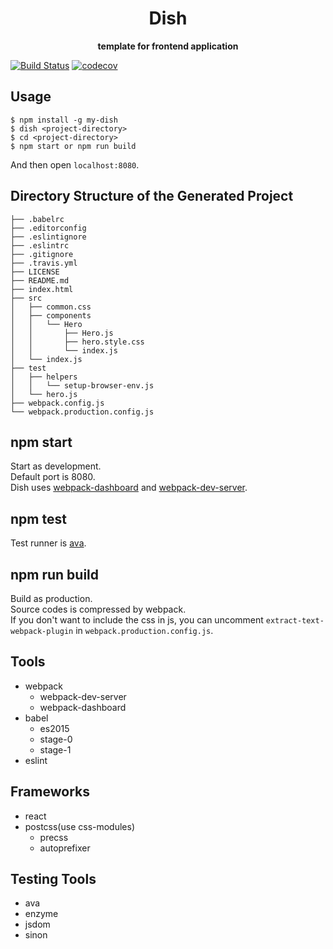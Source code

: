 <div align="center">
  <h1>Dish</h1>
</div>

<div align="center">
  <strong>template for frontend application</strong>
</div>

[![Build Status](https://travis-ci.org/abouthiroppy/dish.svg?branch=master)](https://travis-ci.org/abouthiroppy/dish)
[![codecov](https://codecov.io/gh/abouthiroppy/dish/branch/master/graph/badge.svg)](https://codecov.io/gh/abouthiroppy/dish)

## Usage
```
$ npm install -g my-dish
$ dish <project-directory>
$ cd <project-directory>
$ npm start or npm run build
```
And then open `localhost:8080`.  

## Directory Structure of the Generated Project
```
├── .babelrc
├── .editorconfig
├── .eslintignore
├── .eslintrc
├── .gitignore
├── .travis.yml
├── LICENSE
├── README.md
├── index.html
├── src
│   ├── common.css
│   ├── components
│   │   └── Hero
│   │       ├── Hero.js
│   │       ├── hero.style.css
│   │       └── index.js
│   └── index.js
├── test
│   ├── helpers
│   │   └── setup-browser-env.js
│   └── hero.js
├── webpack.config.js
└── webpack.production.config.js
```

## npm start
Start as development.  
Default port is 8080.  
Dish uses [webpack-dashboard](https://github.com/FormidableLabs/webpack-dashboard) and [webpack-dev-server](https://github.com/webpack/webpack-dev-server).

## npm test
Test runner is [ava](https://github.com/avajs/ava).

## npm run build
Build as production.  
Source codes is compressed by webpack.  
If you don't want to include the css in js, you can uncomment `extract-text-webpack-plugin` in `webpack.production.config.js`.

## Tools
- webpack
  - webpack-dev-server
  - webpack-dashboard
- babel
  - es2015
  - stage-0
  - stage-1
- eslint

## Frameworks
- react
- postcss(use css-modules)
  - precss
  - autoprefixer

## Testing Tools
- ava
- enzyme
- jsdom
- sinon
